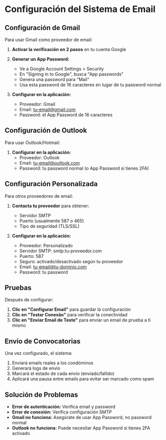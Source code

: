 # Configuración del Sistema de Email

## Configuración de Gmail

Para usar Gmail como proveedor de email:

1. **Activar la verificación en 2 pasos** en tu cuenta Google
2. **Generar un App Password:**
   - Ve a Google Account Settings > Security
   - En "Signing in to Google", busca "App passwords"
   - Genera una password para "Mail"
   - Usa esta password de 16 caracteres en lugar de tu password normal

3. **Configurar en la aplicación:**
   - Proveedor: Gmail
   - Email: tu-email@gmail.com
   - Password: el App Password de 16 caracteres

## Configuración de Outlook

Para usar Outlook/Hotmail:

1. **Configurar en la aplicación:**
   - Proveedor: Outlook
   - Email: tu-email@outlook.com
   - Password: tu password normal (o App Password si tienes 2FA)

## Configuración Personalizada

Para otros proveedores de email:

1. **Contacta tu proveedor** para obtener:
   - Servidor SMTP
   - Puerto (usualmente 587 o 465)
   - Tipo de seguridad (TLS/SSL)

2. **Configurar en la aplicación:**
   - Proveedor: Personalizado
   - Servidor SMTP: smtp.tu-proveedor.com
   - Puerto: 587
   - Seguro: activado/desactivado según tu proveedor
   - Email: tu-email@tu-dominio.com
   - Password: tu password

## Pruebas

Después de configurar:

1. **Clic en "Configurar Email"** para guardar la configuración
2. **Clic en "Testar Conexão"** para verificar la conectividad
3. **Clic en "Enviar Email de Teste"** para enviar un email de prueba a ti mismo

## Envío de Convocatorias

Una vez configurado, el sistema:

1. Enviará emails reales a los condóminos
2. Generará logs de envío
3. Marcará el estado de cada envío (enviado/fallido)
4. Aplicará una pausa entre emails para evitar ser marcado como spam

## Solución de Problemas

- **Error de autenticación:** Verifica email y password
- **Error de conexión:** Verifica configuración SMTP
- **Gmail no funciona:** Asegúrate de usar App Password, no password normal
- **Outlook no funciona:** Puede necesitar App Password si tienes 2FA activado